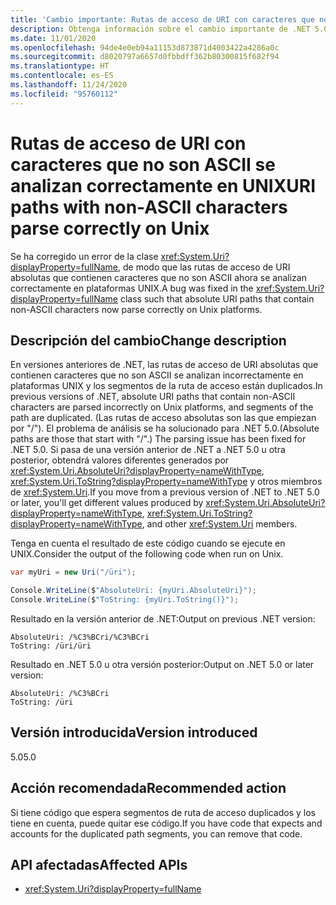 ```yaml
---
title: 'Cambio importante: Rutas de acceso de URI con caracteres que no son ASCII se analizan correctamente en UNIX'
description: Obtenga información sobre el cambio importante de .NET 5.0 en las bibliotecas básicas de .NET donde las rutas de acceso de URI absolutas que contienen caracteres que no son ASCII ahora se analizan correctamente en plataformas Unix.
ms.date: 11/01/2020
ms.openlocfilehash: 94de4e0eb94a11153d873871d4003422a4286a0c
ms.sourcegitcommit: d8020797a6657d0fbbdff362b80300815f682f94
ms.translationtype: HT
ms.contentlocale: es-ES
ms.lasthandoff: 11/24/2020
ms.locfileid: "95760112"
---
```

# <a name="uri-paths-with-non-ascii-characters-parse-correctly-on-unix"></a><span data-ttu-id="e6932-103">Rutas de acceso de URI con caracteres que no son ASCII se analizan correctamente en UNIX</span><span class="sxs-lookup"><span data-stu-id="e6932-103">URI paths with non-ASCII characters parse correctly on Unix</span></span>

<span data-ttu-id="e6932-104">Se ha corregido un error de la clase <xref:System.Uri?displayProperty=fullName>, de modo que las rutas de acceso de URI absolutas que contienen caracteres que no son ASCII ahora se analizan correctamente en plataformas UNIX.</span><span class="sxs-lookup"><span data-stu-id="e6932-104">A bug was fixed in the <xref:System.Uri?displayProperty=fullName> class such that absolute URI paths that contain non-ASCII characters now parse correctly on Unix platforms.</span></span>

## <a name="change-description"></a><span data-ttu-id="e6932-105">Descripción del cambio</span><span class="sxs-lookup"><span data-stu-id="e6932-105">Change description</span></span>

<span data-ttu-id="e6932-106">En versiones anteriores de .NET, las rutas de acceso de URI absolutas que contienen caracteres que no son ASCII se analizan incorrectamente en plataformas UNIX y los segmentos de la ruta de acceso están duplicados.</span><span class="sxs-lookup"><span data-stu-id="e6932-106">In previous versions of .NET, absolute URI paths that contain non-ASCII characters are parsed incorrectly on Unix platforms, and segments of the path are duplicated.</span></span> <span data-ttu-id="e6932-107">(Las rutas de acceso absolutas son las que empiezan por "/"). El problema de análisis se ha solucionado para .NET 5.0.</span><span class="sxs-lookup"><span data-stu-id="e6932-107">(Absolute paths are those that start with "/".) The parsing issue has been fixed for .NET 5.0.</span></span> <span data-ttu-id="e6932-108">Si pasa de una versión anterior de .NET a .NET 5.0 u otra posterior, obtendrá valores diferentes generados por <xref:System.Uri.AbsoluteUri?displayProperty=nameWithType>, <xref:System.Uri.ToString?displayProperty=nameWithType> y otros miembros de <xref:System.Uri>.</span><span class="sxs-lookup"><span data-stu-id="e6932-108">If you move from a previous version of .NET to .NET 5.0 or later, you'll get different values produced by <xref:System.Uri.AbsoluteUri?displayProperty=nameWithType>, <xref:System.Uri.ToString?displayProperty=nameWithType>, and other <xref:System.Uri> members.</span></span>

<span data-ttu-id="e6932-109">Tenga en cuenta el resultado de este código cuando se ejecute en UNIX.</span><span class="sxs-lookup"><span data-stu-id="e6932-109">Consider the output of the following code when run on Unix.</span></span>

```csharp
var myUri = new Uri("/üri");

Console.WriteLine($"AbsoluteUri: {myUri.AbsoluteUri}");
Console.WriteLine($"ToString: {myUri.ToString()}");
```

<span data-ttu-id="e6932-110">Resultado en la versión anterior de .NET:</span><span class="sxs-lookup"><span data-stu-id="e6932-110">Output on previous .NET version:</span></span>

```text
AbsoluteUri: /%C3%BCri/%C3%BCri
ToString: /üri/üri
```

<span data-ttu-id="e6932-111">Resultado en .NET 5.0 u otra versión posterior:</span><span class="sxs-lookup"><span data-stu-id="e6932-111">Output on .NET 5.0 or later version:</span></span>

```text
AbsoluteUri: /%C3%BCri
ToString: /üri
```

## <a name="version-introduced"></a><span data-ttu-id="e6932-112">Versión introducida</span><span class="sxs-lookup"><span data-stu-id="e6932-112">Version introduced</span></span>

<span data-ttu-id="e6932-113">5.0</span><span class="sxs-lookup"><span data-stu-id="e6932-113">5.0</span></span>

## <a name="recommended-action"></a><span data-ttu-id="e6932-114">Acción recomendada</span><span class="sxs-lookup"><span data-stu-id="e6932-114">Recommended action</span></span>

<span data-ttu-id="e6932-115">Si tiene código que espera segmentos de ruta de acceso duplicados y los tiene en cuenta, puede quitar ese código.</span><span class="sxs-lookup"><span data-stu-id="e6932-115">If you have code that expects and accounts for the duplicated path segments, you can remove that code.</span></span>

## <a name="affected-apis"></a><span data-ttu-id="e6932-116">API afectadas</span><span class="sxs-lookup"><span data-stu-id="e6932-116">Affected APIs</span></span>

- <xref:System.Uri?displayProperty=fullName>

<!--

### Category

Core .NET libraries

### Affected APIs

- `T:System.Uri`

-->
